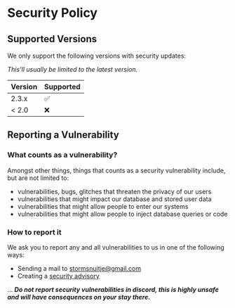 # Security Policy

## Supported Versions

We only support the following versions with security updates:

*This'll usually be limited to the latest version.*

| Version | Supported          |
| ------- | ------------------ |
| 2.3.x   | :white_check_mark: |
| < 2.0   | :x:                |

## Reporting a Vulnerability

### What counts as a vulnerability?
Amongst other things, things that counts as a security vulnerability include, but are not limited to:
- vulnerabilities, bugs, glitches that threaten the privacy of our users
- vulnerabilities that might impact our database and stored user data
- vulnerabilities that might allow people to enter our systems
- vulnerabilities that might allow people to inject database queries or code

### How to report it
We ask you to report any and all vulnerabilities to us in one of the following ways:
- Sending a mail to [stormsnuitje@gmail.com](mailto:stormsnuitje@gmail.com)
- Creating a [security advisory](https://github.com/BlackFurORG/pingernos/security/advisories/new)

... ***Do not report security vulnerabilities in discord, this is highly unsafe and will have consequences on your stay there.***


